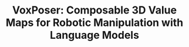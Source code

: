 ---
layout: publication
title: "VoxPoser: Composable 3D Value Maps for Robotic Manipulation with Language Models"
authors: "Wenlong Huang, Chen Wang, Ruohan Zhang, Yunzhu Li, Jiajun Wu, Li Fei-Fei"
pub_info_name: "Conference on Robot Learning"
pub_info_date: November 2023
excerpt: text text text
images:
  thumb: huang-corl23-voxposer.png
  main: huang-corl23-voxposer.png
paper_link: "https://arxiv.org/abs/2307.05973"
webpage_link: "https://voxposer.github.io/"
video_link: "https://youtu.be/Yvn4eR05A3M"
code_link: "https://github.com/huangwl18/VoxPoser"
---